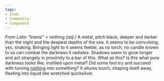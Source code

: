 ```yaml
---
tags:
- Item
- Commodity
- Component
---
```


*From Latin “Inanis” = nothing (adj.)*
A metal, pitch black, deeper and darker than the night and the deepest depths of the sea.
It seems to be convulsing, yes, shaking. 
Bringing light to it seems feeble, as no torch, no candle known to us can combat the darkness it radiates.
Shadows seem to grow longer and act strangely in proximity to a bar of this. 
What as this? Is this what pure darkness looks like, instilled upon metal?
Did some fool try and succeed with turning [nothing](..\..\Realms\Planes\Dark%20Domain\The%20Void.md) into something?
It allures touch, shaping itself away, fleeting into liquid like wretched quicksilver.
